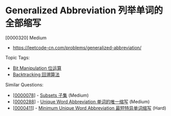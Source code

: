 # Generalized Abbreviation 列举单词的全部缩写

[0000320] Medium

- https://leetcode-cn.com/problems/generalized-abbreviation/

Topic Tags:

- [Bit Manipulation 位运算](https://leetcode-cn.com/tag/bit-manipulation/)
- [Backtracking 回溯算法](https://leetcode-cn.com/tag/backtracking/)

Similar Questions:

- [[0000078](https://leetcode-cn.com/problems/subsets/)] - [Subsets 子集](./0000078.subsets.md) (Medium)
- [[0000288](https://leetcode-cn.com/problems/unique-word-abbreviation/)] - [Unique Word Abbreviation 单词的唯一缩写](./0000288.unique-word-abbreviation.md) (Medium)
- [[0000411](https://leetcode-cn.com/problems/minimum-unique-word-abbreviation/)] - [Minimum Unique Word Abbreviation 最短特异单词缩写](./0000411.minimum-unique-word-abbreviation.md) (Hard)
